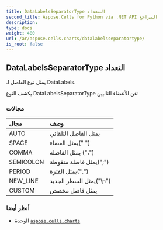 ```yaml
---
title: DataLabelsSeparatorType التعداد
second_title: Aspose.Cells for Python via .NET API المراجع
description:
type: docs
weight: 480
url: /ar/aspose.cells.charts/datalabelsseparatortype/
is_root: false
---
```

##  DataLabelsSeparatorType التعداد
يمثل نوع الفاصل لـ DataLabels.



يكشف النوع DataLabelsSeparatorType عن الأعضاء التاليين:

###  مجالات
| مجال| وصف|
| :- | :- |
| AUTO | يمثل الفاصل التلقائي|
| SPACE | يمثل الفضاء(" ")|
| COMMA | يمثل الفاصلة ("،")|
| SEMICOLON | يمثل فاصلة منقوطة(";")|
| PERIOD | يمثل الفترة(".")|
| NEW_LINE | يمثل السطر الجديد("\n")|
| CUSTOM | يمثل فاصل مخصص|



###  أنظر أيضا
* الوحدة [`aspose.cells.charts`](..)
